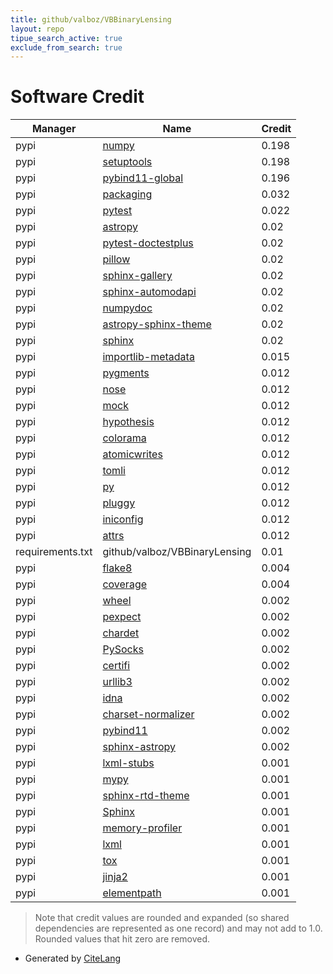 ```yaml
---
title: github/valboz/VBBinaryLensing
layout: repo
tipue_search_active: true
exclude_from_search: true
---
```

# Software Credit

|Manager|Name|Credit|
|-------|----|------|
|pypi|[numpy](https://www.numpy.org)|0.198|
|pypi|[setuptools](https://github.com/pypa/setuptools)|0.198|
|pypi|[pybind11-global](https://pypi.org/project/pybind11-global)|0.196|
|pypi|[packaging](https://pypi.org/project/packaging)|0.032|
|pypi|[pytest](https://docs.pytest.org/en/latest/)|0.022|
|pypi|[astropy](https://pypi.org/project/astropy)|0.02|
|pypi|[pytest-doctestplus](https://pypi.org/project/pytest-doctestplus)|0.02|
|pypi|[pillow](https://pypi.org/project/pillow)|0.02|
|pypi|[sphinx-gallery](https://pypi.org/project/sphinx-gallery)|0.02|
|pypi|[sphinx-automodapi](https://pypi.org/project/sphinx-automodapi)|0.02|
|pypi|[numpydoc](https://pypi.org/project/numpydoc)|0.02|
|pypi|[astropy-sphinx-theme](https://pypi.org/project/astropy-sphinx-theme)|0.02|
|pypi|[sphinx](https://pypi.org/project/sphinx)|0.02|
|pypi|[importlib-metadata](https://github.com/python/importlib_metadata)|0.015|
|pypi|[pygments](https://pygments.org/)|0.012|
|pypi|[nose](http://readthedocs.org/docs/nose/)|0.012|
|pypi|[mock](http://mock.readthedocs.org/en/latest/)|0.012|
|pypi|[hypothesis](https://hypothesis.works)|0.012|
|pypi|[colorama](https://github.com/tartley/colorama)|0.012|
|pypi|[atomicwrites](https://github.com/untitaker/python-atomicwrites)|0.012|
|pypi|[tomli](https://pypi.org/project/tomli)|0.012|
|pypi|[py](https://pypi.org/project/py)|0.012|
|pypi|[pluggy](https://pypi.org/project/pluggy)|0.012|
|pypi|[iniconfig](https://pypi.org/project/iniconfig)|0.012|
|pypi|[attrs](https://pypi.org/project/attrs)|0.012|
|requirements.txt|github/valboz/VBBinaryLensing|0.01|
|pypi|[flake8](https://pypi.org/project/flake8)|0.004|
|pypi|[coverage](https://pypi.org/project/coverage)|0.004|
|pypi|[wheel](https://pypi.org/project/wheel)|0.002|
|pypi|[pexpect](https://pypi.org/project/pexpect)|0.002|
|pypi|[chardet](https://pypi.org/project/chardet)|0.002|
|pypi|[PySocks](https://pypi.org/project/PySocks)|0.002|
|pypi|[certifi](https://pypi.org/project/certifi)|0.002|
|pypi|[urllib3](https://pypi.org/project/urllib3)|0.002|
|pypi|[idna](https://pypi.org/project/idna)|0.002|
|pypi|[charset-normalizer](https://pypi.org/project/charset-normalizer)|0.002|
|pypi|[pybind11](https://github.com/pybind/pybind11)|0.002|
|pypi|[sphinx-astropy](https://github.com/astropy/sphinx-astropy)|0.002|
|pypi|[lxml-stubs](https://pypi.org/project/lxml-stubs)|0.001|
|pypi|[mypy](https://pypi.org/project/mypy)|0.001|
|pypi|[sphinx-rtd-theme](https://pypi.org/project/sphinx-rtd-theme)|0.001|
|pypi|[Sphinx](https://pypi.org/project/Sphinx)|0.001|
|pypi|[memory-profiler](https://pypi.org/project/memory-profiler)|0.001|
|pypi|[lxml](https://pypi.org/project/lxml)|0.001|
|pypi|[tox](https://pypi.org/project/tox)|0.001|
|pypi|[jinja2](https://pypi.org/project/jinja2)|0.001|
|pypi|[elementpath](https://pypi.org/project/elementpath)|0.001|


> Note that credit values are rounded and expanded (so shared dependencies are represented as one record) and may not add to 1.0. Rounded values that hit zero are removed.


- Generated by [CiteLang](https://github.com/vsoch/citelang)
